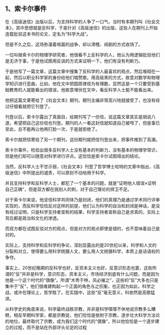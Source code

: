 <h2>1、索卡尔事件</h2><p data-pid="AQfaPcqy">在《高级迷信》出版以后，为支持科学的人争了一口气，当时有本期刊叫《社会文本》，其中思想就是反科学，于是针对《高级迷信》的出版，这些人在期刊上开始连载批驳这本书的论文，定名为“科学大战”。</p><p data-pid="tIoLK9fX">但是不久之后，这场弥漫着喧嚣的战争，却以滑稽、闹剧的方式收场了。</p><p data-pid="f6zRRJ52">一位叫做索卡尔的物理学研究者，他很看不上反科学的人，他认为用逻辑批驳他们是无济于事，于是他试图用反讽的方式来证明一下，他们有没有判断力。</p><p data-pid="UIYvwyVs">于是他写了一篇文章，这篇文章中搜集了反科学的人最喜欢的观点，然后堆砌在一起，然后以职业科学家的身份给他们唱赞歌。用高级黑的方式，故意对数学和物理学知识进行歪曲，比如，他在文中把圆周律视为有理数，显然这是一个只要受到基础教育的人就能看出的错误，他故意埋伏在文中，看反科学人士能不能看出来。</p><p data-pid="cnJMSy35">他把这篇文章寄给了《社会文本》期刊，期刊主编非常高兴地就接受了，也没有经过仔细看就把它刊登了。</p><p data-pid="u5SnydaY">刊登以后，索卡尔露出了真面目，给期刊写了一份信，说这篇文章其实是胡说八道，希望把自己这份信也刊登。期刊的人一看这封信就知道自己被甩了，但是事已至此，总不能再让他再打脸一次，于是就拒绝了。</p><p data-pid="HbWuPOgQ">索卡尔就把信寄给了另一个期刊，这份期刊就把信刊登出来，把事件推到了高潮。</p><p data-pid="YZlUUmEF">索卡尔事件，检验出很多反科学人士没有基本的判断力，没有基本的物理学常识，但是他们却可以随意对科学进行评点。这恰恰是索卡尔试图得出的结论。</p><p data-pid="hToe-vAY">当然，反科学人士不甘示弱，《社会文本》刊登了哲学博士哈特的文章中指出，《高级迷信》中所提出的谴责，可以原封不动地用于科学。</p><p data-pid="BvkTtmHX">并且支持科学和反科学人士，都犯了一个基本的问题，就是“证明他人错误≠证明自己正确”，但是双方都在挑别人的刺，对于自己理论的捍卫不足。</p><p data-pid="aNkyWiYv">对于索卡尔来说，他坚信科学共同体乃是封闭，他们的真理乃是通过学术同行评审实现的，而反科学恰恰反对这样的前提，他们认为科学的自治和封闭是神话，是没有经过证明，只是科学支持者宣称的结果，科学支持者宣称自己是求真的，实际上背后都是政治和文化的渗透。</p><p data-pid="SK4l7CP6">而双方都在试图反驳对方的观点，但是对方的观点即使是错的，也不意味着自己是对的。</p><p data-pid="z46gMVW0">实际上，支持科学和反科学的争论，深刻显露出的是20世纪以来，科学和人文的分裂和对立，使得要么用科学统摄人文，要么用人文统摄科学，本质上是话语权的争夺。</p><p data-pid="V0xHv1Gq">事实上，20世纪晚期的反科学也好，反资本主义也好，反意识形态也罢，这些所谓的“反”并非是科学，意识形态，资本主义，市场经济到底有什么问题，而是因为他是一个这个时代的“偶像”。所谓“木秀于林，风必摧之”，这些的“反”大多也只是集中于“反”，他们很难建构起一个正面的角色与之抗衡，也正因为如此，科学之战，或许在理论上，哲学胜了。在实践中，这些“反”毫无意义，科依然是高歌猛进。</p><p data-pid="EqXWBc-q">从科学史的角度来说，科学最终战胜宗教，并非是科学喋喋不休地说宗教多么糟糕，相反早期科学家，都是宗教徒，他们恰恰是依附于宗教，逐步壮大科学方法论的地位，最终取代了宗教，成为我们这个时代的“偶像”，所以他恰恰是一个逐步建立的过程，而不是站在外部评头论足的过程</p><p></p><p></p><p></p><p></p><p></p><p></p><p></p>